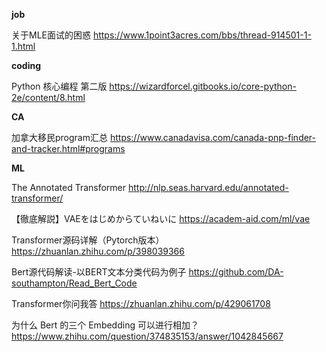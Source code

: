 **job**

关于MLE面试的困惑    https://www.1point3acres.com/bbs/thread-914501-1-1.html




**coding**

Python 核心编程 第二版 https://wizardforcel.gitbooks.io/core-python-2e/content/8.html





**CA**

加拿大移民program汇总 https://www.canadavisa.com/canada-pnp-finder-and-tracker.html#programs





**ML**

The Annotated Transformer http://nlp.seas.harvard.edu/annotated-transformer/

【徹底解説】VAEをはじめからていねいに  https://academ-aid.com/ml/vae

Transformer源码详解（Pytorch版本）https://zhuanlan.zhihu.com/p/398039366

Bert源代码解读-以BERT文本分类代码为例子 https://github.com/DA-southampton/Read_Bert_Code

Transformer你问我答 https://zhuanlan.zhihu.com/p/429061708

为什么 Bert 的三个 Embedding 可以进行相加？  https://www.zhihu.com/question/374835153/answer/1042845667




